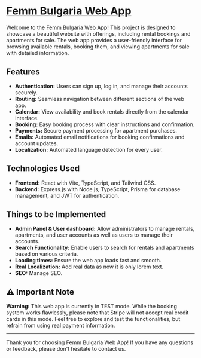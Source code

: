 # [Femm Bulgaria Web App](https://www.femmbulgaria.com)

Welcome to the [Femm Bulgaria Web App](https://www.femmbulgaria.com)! This project is designed to showcase a beautiful website with offerings, including rental bookings and apartments for sale. The web app provides a user-friendly interface for browsing available rentals, booking them, and viewing apartments for sale with detailed information.

## Features

- **Authentication:** Users can sign up, log in, and manage their accounts securely.
- **Routing:** Seamless navigation between different sections of the web app.
- **Calendar:** View availability and book rentals directly from the calendar interface.
- **Booking:** Easy booking process with clear instructions and confirmation.
- **Payments:** Secure payment processing for apartment purchases.
- **Emails:** Automated email notifications for booking confirmations and account updates.
- **Localization:** Automated language detection for every user.

## Technologies Used

- **Frontend:** React with Vite, TypeScript, and Tailwind CSS.
- **Backend:** Express.js with Node.js, TypeScript, Prisma for database management, and JWT for authentication.

## Things to be Implemented

- **Admin Panel & User dashboard:** Allow administrators to manage rentals, apartments, and user accounts as well as users to manage their accounts.
- **Search Functionality:** Enable users to search for rentals and apartments based on various criteria.
- **Loading times:** Ensure the web app loads fast and smooth.
- **Real Localization:** Add real data as now it is only lorem text.
- **SEO:** Manage SEO.

## ⚠️ Important Note

**Warning:** This web app is currently in TEST mode. While the booking system works flawlessly, please note that Stripe will not accept real credit cards in this mode. Feel free to explore and test the functionalities, but refrain from using real payment information.

---

Thank you for choosing Femm Bulgaria Web App! If you have any questions or feedback, please don't hesitate to contact us.

